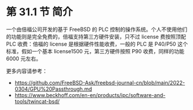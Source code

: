 # 第 31.1 节 简介

一个由倍福公司开发的基于 FreeBSD 的 PLC 控制的操作系统。个人不使用他们的功能则是完全免费的，倍福支持第三方硬件安装，只不过 license 费按照顶配 PLC 收费：倍福的 license 是根据硬件性能收费，一般的 PLC 是 P40/P50 这个标准，假如一个基本 license1500 元，第三方硬件按照 P90 收费，同样的功能 6000 元左右。

更多内容请参考：

- <https://github.com/FreeBSD-Ask/freebsd-journal-cn/blob/main/2022-0304/GPU%20Passthrough.md>
- <https://www.beckhoff.com/en-en/products/ipc/software-and-tools/twincat-bsd/>